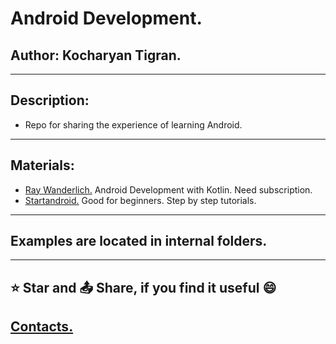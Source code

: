 # Android Development.
## Author: Kocharyan Tigran.
---


## Description:


* Repo for sharing the experience of learning Android.
---


## Materials:


* [Ray Wanderlich.](https://www.raywenderlich.com/) Android Development with Kotlin. Need subscription.
* [Startandroid.](https://startandroid.ru/) Good for beginners. Step by step tutorials.
---

## Examples are located in internal folders.


---


## ⭐ Star and 📤 Share, if you find it useful 😄


## [Contacts.](https://vk.com/k_tigran)
